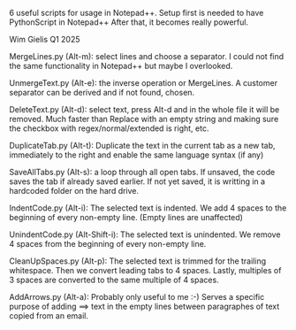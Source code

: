 6 useful scripts for usage in Notepad++. Setup first is needed to have PythonScript in Notepad++
After that, it becomes really powerful.

Wim Gielis
Q1 2025


MergeLines.py (Alt-m):
select lines and choose a separator. I could not find the same functionality in Notepad++ but maybe I overlooked.

UnmergeText.py (Alt-e):
the inverse operation or MergeLines. A customer separator can be derived and if not found, chosen.

DeleteText.py (Alt-d):
select text, press Alt-d and in the whole file it will be removed. Much faster than Replace with an empty string and making sure the checkbox with regex/normal/extended is right, etc.

DuplicateTab.py (Alt-t):
Duplicate the text in the current tab as a new tab, immediately to the right and enable the same language syntax (if any)

SaveAllTabs.py (Alt-s):
a loop through all open tabs. If unsaved, the code saves the tab if already saved earlier. If not yet saved, it is writting in a hardcoded folder on the hard drive.

IndentCode.py (Alt-i):
The selected text is indented. We add 4 spaces to the beginning of every non-empty line. (Empty lines are unaffected)

UnindentCode.py (Alt-Shift-i):
The selected text is unindented. We remove 4 spaces from the beginning of every non-empty line.

CleanUpSpaces.py (Alt-p):
The selected text is trimmed for the trailing whitespace. Then we convert leading tabs to 4 spaces. Lastly, multiples of 3 spaces are converted to the same multiple of 4 spaces.

AddArrows.py (Alt-a):
Probably only useful to me :-) Serves a specific purpose of adding ==> text in the empty lines between paragraphes of text copied from an email.

